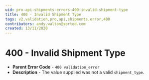 ```yaml
---
uid: pro-api-shipments-errors-400-invalid-shipment-type
title: 400 - Invalid Shipment Type
tags: v2,validation,pro,api,shipments,error,400
contributors: andy.walton@sorted.com
created: 13/11/2020
---
```

# 400 - Invalid Shipment Type

* **Parent Error Code** - `400 validation_error`
* **Description** - The value supplied was not a valid `shipment_type`.